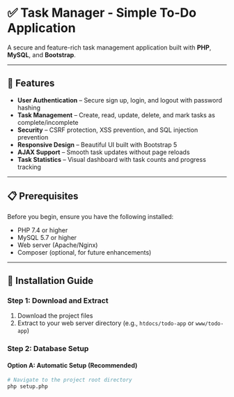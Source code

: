 # ✅ Task Manager - Simple To-Do Application

A secure and feature-rich task management application built with **PHP**, **MySQL**, and **Bootstrap**.

---

## 🌟 Features
- **User Authentication** – Secure sign up, login, and logout with password hashing  
- **Task Management** – Create, read, update, delete, and mark tasks as complete/incomplete  
- **Security** – CSRF protection, XSS prevention, and SQL injection prevention  
- **Responsive Design** – Beautiful UI built with Bootstrap 5  
- **AJAX Support** – Smooth task updates without page reloads  
- **Task Statistics** – Visual dashboard with task counts and progress tracking  

---

## 📋 Prerequisites
Before you begin, ensure you have the following installed:

- PHP 7.4 or higher  
- MySQL 5.7 or higher  
- Web server (Apache/Nginx)  
- Composer (optional, for future enhancements)  

---

## 🚀 Installation Guide

### Step 1: Download and Extract
1. Download the project files  
2. Extract to your web server directory (e.g., `htdocs/todo-app` or `www/todo-app`)  

### Step 2: Database Setup
#### Option A: Automatic Setup (Recommended)
```bash
# Navigate to the project root directory
php setup.php
